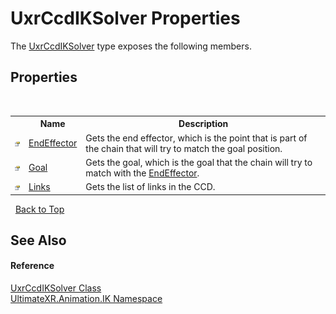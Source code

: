 # UxrCcdIKSolver Properties
 

The <a href="T_UltimateXR_Animation_IK_UxrCcdIKSolver">UxrCcdIKSolver</a> type exposes the following members.


## Properties
&nbsp;<table><tr><th></th><th>Name</th><th>Description</th></tr><tr><td>![Public property](media/pubproperty.gif "Public property")</td><td><a href="P_UltimateXR_Animation_IK_UxrCcdIKSolver_EndEffector">EndEffector</a></td><td>
Gets the end effector, which is the point that is part of the chain that will try to match the goal position.</td></tr><tr><td>![Public property](media/pubproperty.gif "Public property")</td><td><a href="P_UltimateXR_Animation_IK_UxrCcdIKSolver_Goal">Goal</a></td><td>
Gets the goal, which is the goal that the chain will try to match with the <a href="P_UltimateXR_Animation_IK_UxrCcdIKSolver_EndEffector">EndEffector</a>.</td></tr><tr><td>![Public property](media/pubproperty.gif "Public property")</td><td><a href="P_UltimateXR_Animation_IK_UxrCcdIKSolver_Links">Links</a></td><td>
Gets the list of links in the CCD.</td></tr></table>&nbsp;
<a href="#uxrccdiksolver-properties">Back to Top</a>

## See Also


#### Reference
<a href="T_UltimateXR_Animation_IK_UxrCcdIKSolver">UxrCcdIKSolver Class</a><br /><a href="N_UltimateXR_Animation_IK">UltimateXR.Animation.IK Namespace</a><br />